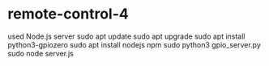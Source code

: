 # remote-control-4
 used Node.js server
 sudo apt update
 sudo apt upgrade
 sudo apt install python3-gpiozero
 sudo apt install nodejs npm
 sudo python3 gpio_server.py
 sudo node server.js
 
 
